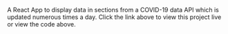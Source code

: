 A React App to display data in sections from a COVID-19 data API which is updated numerous times a day. Click the link above to view this project live or view the code above.
